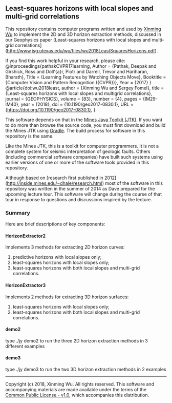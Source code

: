 ## Least-squares horizons with local slopes and multi-grid correlations

This repository contains computer programs written and used by 
[Xinming Wu](http://www.jsg.utexas.edu/wu/) 
to implement the 2D and 3D horizon extraction methods,
discussed in our Geophysics paper 
[Least-squares horizons with local slopes and multi-grid correlations]
(http://www.jsg.utexas.edu/wu/files/wu2018LeastSquaresHorizons.pdf).

If you find this work helpful in your research, please cite:
 @inproceedings{pathakCVPR17learning,
        Author = {Pathak, Deepak and Girshick, Ross and Doll\'{a}r,
                  Piotr and Darrell, Trevor and Hariharan, Bharath},
        Title = {Learning Features by Watching Objects Move},
        Booktitle = {Computer Vision and Pattern Recognition ({CVPR})},
        Year = {2017}
    }
@article{doi:wu2018least,
  author = {Xinming Wu and Sergey Fomel},
  title = {Least-squares horizons with local slopes and multigrid correlations},
  journal = {GEOPHYSICS},
  volume = {83},
  number = {4},
  pages = {IM29-IM40},
  year = {2018},
  doi = {10.1190/geo2017-0830.1},
  URL = {https://doi.org/10.1190/geo2017-0830.1},
}

This software depends on that in the [Mines Java Toolkit
(JTK)](https://github.com/dhale/jtk/). If you want to do more than browse the
source code, you must first download and build the Mines JTK using
[Gradle](http://www.gradle.org). The build process for software in
this repository is the same.

Like the Mines JTK, this is a toolkit for computer programmers. It is not a
complete system for seismic interpretation of geologic faults. Others
(including commercial software companies) have built such systems using
earlier versions of one or more of the software tools provided in this
repository.

Although based on [research first published in 2012]
(http://inside.mines.edu/~dhale/research.html)
most of the software in this repository was written in the summer of 2014
as Dave prepared for the upcoming lecture tour. This software will change
during the course of that tour in response to questions and discussions
inspired by the lecture.

### Summary

Here are brief descriptions of key components:

#### HorizonExtractor2
Implements 3 methods for extracting 2D horizon curves:
1) predictive horizons with local slopes only;
2) least-squares horizons with local slopes only;
3) least-squares horizons with both local slopes and multi-grid correlations.

#### HorizonExtractor3
Implements 2 methods for extracting 3D horizon surfaces:
1) least-squares horizons with local slopes only;
2) least-squares horizons with both local slopes and multi-grid correlations.

#### demo2
type ./jy demo2 
to run the three 2D horizon extraction methods 
in 3 different examples 

#### demo3
type ./jy demo3 
to run the two 3D horizon extraction methods 
in 2 examples 

---
Copyright (c) 2018, Xinming Wu. All rights reserved.
This software and accompanying materials are made available under the terms of
the [Common Public License - v1.0](http://www.eclipse.org/legal/cpl-v10.html),
which accompanies this distribution.
